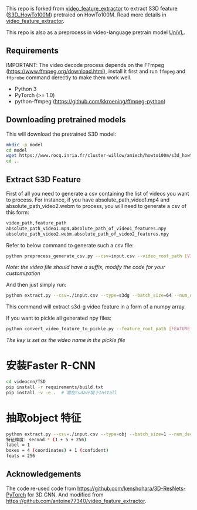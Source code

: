 
This repo is forked from [video_feature_extractor](https://github.com/antoine77340/video_feature_extractor) to extract S3D feature ([S3D_HowTo100M](https://github.com/antoine77340/S3D_HowTo100M)) pretraied on HowTo100M. Read more details in [video_feature_extractor](https://github.com/antoine77340/video_feature_extractor).

This repo is also as a preprocess in video-language pretrain model [UniVL](https://github.com/microsoft/UniVL).

## Requirements

IMPORTANT: The video decode process depends on the FFmpeg (https://www.ffmpeg.org/download.html), install it first and run `ffmpeg` and `ffprobe` command derectly to make them work well.

- Python 3
- PyTorch (>= 1.0)
- python-ffmpeg (https://github.com/kkroening/ffmpeg-python)

## Downloading pretrained models
This will download the pretrained S3D model:

```sh
mkdir -p model
cd model
wget https://www.rocq.inria.fr/cluster-willow/amiech/howto100m/s3d_howto100m.pth
cd ..
```

## Extract S3D Feature

First of all you need to generate a csv containing the list of videos you
want to process. For instance, if you have absolute_path_video1.mp4 and absolute_path_video2.webm to process,
you will need to generate a csv of this form:

```sh
video_path,feature_path
absolute_path_video1.mp4,absolute_path_of_video1_features.npy
absolute_path_video2.webm,absolute_path_of_video2_features.npy
```

Refer to below command to generate such a csv file:
```sh
python preprocess_generate_csv.py --csv=input.csv --video_root_path [VIDEO_PATH] --feature_root_path [FEATURE_PATH] --csv_save_path .
```
*Note: the video file should have a suffix, modify the code for your customization*


And then just simply run:

```sh
python extract.py --csv=./input.csv --type=s3dg --batch_size=64 --num_decoding_thread=4
```
This command will extract s3d-g video feature in a form of a numpy array.

If you want to pickle all generated npy files:
```sh
python convert_video_feature_to_pickle.py --feature_root_path [FEATURE_PATH] --pickle_root_path . --pickle_name input.pickle
```
*The key is set as the video name in the pickle file*

# 安装Faster R-CNN
```sh
cd videocnn/TSD
pip install -r requirements/build.txt
pip install -v -e .  # 需在cuda环境下Install
```

# 抽取object 特征
```sh
python extract.py --csv=./input.csv --type=obj --batch_size=1 --num_decoding_thread=1 --obj_number 5 --rcnn_model_path MODEL_PATH
特征维度: second * (1 + 5 + 256)
label = 1
boxes = 4 (coordinates) + 1 (confident)
feats = 256
```

## Acknowledgements
The code re-used code from https://github.com/kenshohara/3D-ResNets-PyTorch
for 3D CNN. And modified from https://github.com/antoine77340/video_feature_extractor.
